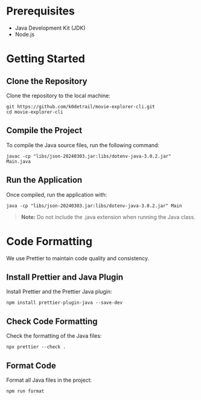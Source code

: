 # Prerequisites

- Java Development Kit (JDK)
- Node.js

# Getting Started

## Clone the Repository

Clone the repository to the local machine:

```shell
git https://github.com/k0detrail/movie-explorer-cli.git
cd movie-explorer-cli
```

## Compile the Project

To compile the Java source files, run the following command:

```shell
javac -cp "libs/json-20240303.jar:libs/dotenv-java-3.0.2.jar" Main.java
```

## Run the Application

Once compiled, run the application with:

```shell
java -cp "libs/json-20240303.jar:libs/dotenv-java-3.0.2.jar" Main
```

> **Note:** Do not include the .java extension when running the Java class.

# Code Formatting

We use Prettier to maintain code quality and consistency.

## Install Prettier and Java Plugin

Install Prettier and the Prettier Java plugin:

```shell
npm install prettier-plugin-java --save-dev
```

## Check Code Formatting

Check the formatting of the Java files:

```shell
npx prettier --check .
```

## Format Code

Format all Java files in the project:

```shell
npm run format
```
